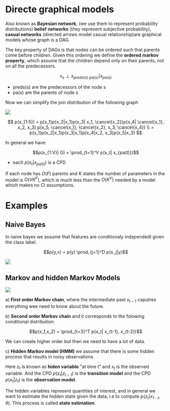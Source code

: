 # Directe graphical models

Also known as **Bayesian network**, (we use them to represent probability distributions) **belief networks** (they represent subjective probability), **casual networks** (directed arrows model casual relationship)are graphical models whose graph is a DAG. 

The key property of DAGs is that nodes can be ordered such that parents come before children. Given this ordering we define the **ordered markov property**, which assume that the children depend only on their parents, not on all the predecessors.

$$x_s \perp x_{preds(s) \ pa(s)} | x_{pa(s)} $$

* preds(s) are the predecessors of the node s
* pa(s) are the parents of node s


Now we can simplify the join distribution of the following graph

![](../.images/machine_learning/directed_graphical_network.png)

$$
p(x_{1:5}) = p(x_1)p(x_2|x_1)p(x_3| x_1, \cancel{x_2})p(x_4| \cancel{x_1}, x_2, x_3) p(x_5, \cancel{x_1}, \cancel{x_2}, x_3, \cancel{x_4}) \\ 
= p(x_1)p(x_2|x_1)p(x_3|x_1)p(x_4|x_2, x_3)p(x_5|x_3)
$$

In general we have:

$$p(x_{1:V}| G) = \prod_{t=1}^V p(x_t| x_{pa(t)})$$

* each $p(x_t| x_{pa(t)})$ is a CPD

If each node has $O(F)$ parents and K states the number of parameters in the model is $O(VK^F)$, which is much less than the $O(K^V)$ needed by a model which makes no CI assumptions.

# Examples
## Naive Bayes
In naive bayes we assume that features are conditionaly independedt given the class label. 

$$p(y,x) = p(y) \prod_{j=1}^D p(x_j|y)$$

![](../.images/machine_learning/naive_bayes_as_graphical_model.png)

## Markov and hidden Markov Models

![](../.images/machine_learning/markov_and_hidden_markov_models_directed_graph_example.png )

a) **First order Markov chain**, where the intermediate past $x_{t-1}$ caputres everything wee need to know about the future.

b) **Second order Markov chain** and it corresponds to the folowing conditional distribution:

$$p(x_1,x_2) =  \prod_{t=3}^T p(x_t| x_{t-1}, x_{t-2})$$

We can create higher order but then we need to have a lot of data.

c) **Hidden Markov model (HMM)** we assume that there is some hidden process that results in noisy observations.

Here $z_t$ is known as **hiden variable** "at time t" and $x_t$ is the observed variable. And the CPD $p(z_t| z_{t-1})$ is the **transition model** and the CPD $p(x_t|z_t)$ is the **observation model.**

The hidden variables represent quantities of interest, and in general we want to estimate the hidden state given the data, i.e to compute $p(z_t|x_{1:t}, \theta)$. This process is called **state estimation**. 

